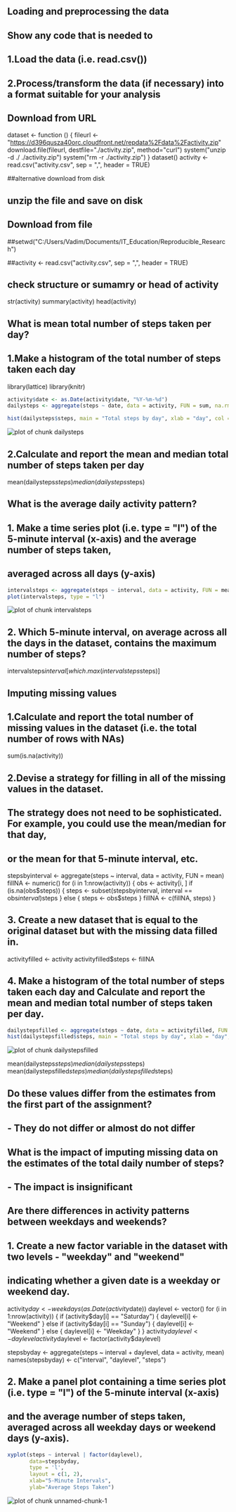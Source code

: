 ## Loading and preprocessing the data 
## Show any code that is needed to
## 1.Load the data (i.e. read.csv())
## 2.Process/transform the data (if necessary) into a format suitable for your analysis

## Download from URL 

dataset <- function () {
        fileurl <- "https://d396qusza40orc.cloudfront.net/repdata%2Fdata%2Factivity.zip"
        download.file(fileurl, destfile="./activity.zip", method="curl")
        system("unzip -d ./ ./activity.zip")
        system("rm -r ./activity.zip")
}
dataset()
activity <- read.csv("activity.csv", sep = ",", header = TRUE)

##alternative download from disk
## unzip the file and save on disk

## Download from file
##setwd("C:/Users/Vadim/Documents/IT_Education/Reproducible_Research")
 
##activity <- read.csv("activity.csv", sep = ",", header = TRUE)

## check structure or sumamry or head of activity 

str(activity)
summary(activity)
head(activity)

## What is mean total number of steps taken per day?
## 1.Make a histogram of the total number of steps taken each day
library(lattice)
library(knitr)


```r
activity$date <- as.Date(activity$date, "%Y-%m-%d")
dailysteps <- aggregate(steps ~ date, data = activity, FUN = sum, na.rm = TRUE)

hist(dailysteps$steps, main = "Total steps by day", xlab = "day", col = "red", breaks = 26)
```

![plot of chunk dailysteps](figure/dailysteps-1.png) 

## 2.Calculate and report the mean and median total number of steps taken per day

mean(dailysteps$steps)
median(dailysteps$steps)


## What is the average daily activity pattern? 
## 1. Make a time series plot (i.e. type = "l") of the 5-minute interval (x-axis) and the average number of steps taken, 
## averaged across all days (y-axis)


```r
intervalsteps <- aggregate(steps ~ interval, data = activity, FUN = mean)
plot(intervalsteps, type = "l")
```

![plot of chunk intervalsteps](figure/intervalsteps-1.png) 

## 2. Which 5-minute interval, on average across all the days in the dataset, contains the maximum number of steps?

intervalsteps$interval[which.max(intervalsteps$steps)]

## Imputing missing values

## 1.Calculate and report the total number of missing values in the dataset (i.e. the total number of rows with NAs)
sum(is.na(activity))

## 2.Devise a strategy for filling in all of the missing values in the dataset. 
## The strategy does not need to be sophisticated. For example, you could use the mean/median for that day, 
## or the mean for that 5-minute interval, etc.

stepsbyinterval <- aggregate(steps ~ interval, data = activity, FUN = mean)
fillNA <- numeric()
for (i in 1:nrow(activity)) {
        obs <- activity[i, ]
        if (is.na(obs$steps)) {
                steps <- subset(stepsbyinterval, interval == obs$interval)$steps
        } else {
                steps <- obs$steps
        }
        fillNA <- c(fillNA, steps)
}
## 3. Create a new dataset that is equal to the original dataset but with the missing data filled in.
activityfilled <- activity
activityfilled$steps <- fillNA

## 4. Make a histogram of the total number of steps taken each day and Calculate and report the mean and median total number of steps taken per day.


```r
dailystepsfilled <- aggregate(steps ~ date, data = activityfilled, FUN = sum, na.rm = TRUE)
hist(dailystepsfilled$steps, main = "Total steps by day", xlab = "day", col = "red", breaks = 26)
```

![plot of chunk dailystepsfilled](figure/dailystepsfilled-1.png) 

mean(dailysteps$steps)
median(dailysteps$steps)
mean(dailystepsfilled$steps)
median(dailystepsfilled$steps)

##  Do these values differ from the estimates from the first part of the assignment?
## - They do not differ or almost do not differ
## What is the impact of imputing missing data on the estimates of the total daily number of steps?
## - The impact is insignificant

## Are there differences in activity patterns between weekdays and weekends?
## 1. Create a new factor variable in the dataset with two levels - "weekday" and "weekend" 
## indicating whether a given date is a weekday or weekend day.

activity$day <- weekdays(as.Date(activity$date))
daylevel <- vector()
for (i in 1:nrow(activity)) {
        if (activity$day[i] == "Saturday") {
                daylevel[i] <- "Weekend"
        } else if (activity$day[i] == "Sunday") {
                daylevel[i] <- "Weekend"
        } else {
                daylevel[i] <- "Weekday"
        }
}
activity$daylevel <- daylevel
activity$daylevel <- factor(activity$daylevel)

stepsbyday <- aggregate(steps ~ interval + daylevel, data = activity, mean)
names(stepsbyday) <- c("interval", "daylevel", "steps")

## 2. Make a panel plot containing a time series plot (i.e. type = "l") of the 5-minute interval (x-axis) 
## and the average number of steps taken, averaged across all weekday days or weekend days (y-axis).


```r
xyplot(steps ~ interval | factor(daylevel),
       data=stepsbyday,
       type = 'l',
       layout = c(1, 2),
       xlab="5-Minute Intervals",
       ylab="Average Steps Taken")
```

![plot of chunk unnamed-chunk-1](figure/unnamed-chunk-1-1.png) 
